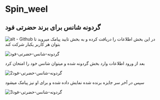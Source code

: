 # Spin_weel
 ## **گردونه شانس برای برند حضرتی فود**
![alt - Github](https://camo.githubusercontent.com/4e573a4ba175e7168aad9701a8352aff425c449d6e7611e02df7c2cd8f2a8ec5/68747470733a2f2f696d672e736869656c64732e696f2f62616467652f2d4a6176617363697072742d626c61636b3f7374796c653d666f722d7468652d6261646765266c6f676f3d6a617661736372697074)
در این بخش اطلاعات را دریافت کرده و به بخش تایید پیامک میروید تا بتوان هر کاربر یکبار شرکت کند

![گردونه-شانس-حضرتی-فود](https://github.com/mohsen-ahanj/Spin_weel/assets/29997924/591f7028-bbc1-4a94-9341-d4093570a378)

بعد از ورود اطلاعات وارد بخش گردونه شده و میتوان شانس خود را امتحان کرد

![گردونه-شانس-حضرتی-فود2](https://github.com/mohsen-ahanj/Spin_weel/assets/29997924/79fd8574-a25b-49f2-b4b5-044e6ca1d87e)

سپس در آخر سر جایزه برنده شده نمایش داده شده و برای او نیز پیامک میشود

![3گردونه-شانس-حضرتی-فود](https://github.com/mohsen-ahanj/Spin_weel/assets/29997924/55307bb9-d537-4140-8d3b-30dd87588b38)
